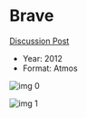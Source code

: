 # Brave

[Discussion Post](https://www.avsforum.com/threads/bass-eq-for-filtered-movies.2995212/post-58544288)

* Year: 2012
* Format: Atmos

![img 0](https://i.imgur.com/OLjaXZH.jpg)

![img 1](https://i.imgur.com/qJn1q0b.png)

